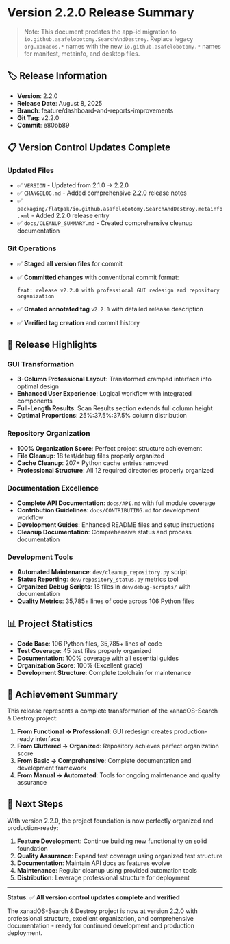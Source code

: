 # Version 2.2.0 Release Summary

> Note: This document predates the app-id migration to
> `io.github.asafelobotomy.SearchAndDestroy`. Replace legacy
> `org.xanados.*` names with the new `io.github.asafelobotomy.*` names
> for manifest, metainfo, and desktop files.

## 🏷️ **Release Information**

- **Version**: 2.2.0
- **Release Date**: August 8, 2025
- **Branch**: feature/dashboard-and-reports-improvements
- **Git Tag**: v2.2.0
- **Commit**: e80bb89

## 📋 **Version Control Updates Complete**

### Updated Files

- ✅ `VERSION` - Updated from 2.1.0 → 2.2.0
- ✅ `CHANGELOG.md` - Added comprehensive 2.2.0 release notes
- ✅ `packaging/flatpak/io.github.asafelobotomy.SearchAndDestroy.metainfo.xml` - Added 2.2.0 release entry
- ✅ `docs/CLEANUP_SUMMARY.md` - Created comprehensive cleanup documentation

### Git Operations

- ✅ **Staged all version files** for commit
- ✅ **Committed changes** with conventional commit format:

  ```text
  feat: release v2.2.0 with professional GUI redesign and repository organization
  ```

- ✅ **Created annotated tag** `v2.2.0` with detailed release description
- ✅ **Verified tag creation** and commit history

## 🚀 **Release Highlights**

### GUI Transformation

- **3-Column Professional Layout**: Transformed cramped interface into optimal design
- **Enhanced User Experience**: Logical workflow with integrated components
- **Full-Length Results**: Scan Results section extends full column height
- **Optimal Proportions**: 25%:37.5%:37.5% column distribution

### Repository Organization

- **100% Organization Score**: Perfect project structure achievement
- **File Cleanup**: 18 test/debug files properly organized
- **Cache Cleanup**: 207+ Python cache entries removed
- **Professional Structure**: All 12 required directories properly organized

### Documentation Excellence

- **Complete API Documentation**: `docs/API.md` with full module coverage
- **Contribution Guidelines**: `docs/CONTRIBUTING.md` for development workflow
- **Development Guides**: Enhanced README files and setup instructions
- **Cleanup Documentation**: Comprehensive status and process documentation

### Development Tools

- **Automated Maintenance**: `dev/cleanup_repository.py` script
- **Status Reporting**: `dev/repository_status.py` metrics tool
- **Organized Debug Scripts**: 18 files in `dev/debug-scripts/` with documentation
- **Quality Metrics**: 35,785+ lines of code across 106 Python files

## 📊 **Project Statistics**

- **Code Base**: 106 Python files, 35,785+ lines of code
- **Test Coverage**: 45 test files properly organized
- **Documentation**: 100% coverage with all essential guides
- **Organization Score**: 100% (Excellent grade)
- **Development Structure**: Complete toolchain for maintenance

## 🎯 **Achievement Summary**

This release represents a complete transformation of the xanadOS-Search & Destroy project:

1. **From Functional → Professional**: GUI redesign creates production-ready interface
2. **From Cluttered → Organized**: Repository achieves perfect organization score
3. **From Basic → Comprehensive**: Complete documentation and development framework
4. **From Manual → Automated**: Tools for ongoing maintenance and quality assurance

## 🔮 **Next Steps**

With version 2.2.0, the project foundation is now perfectly organized and production-ready:

1. **Feature Development**: Continue building new functionality on solid foundation
2. **Quality Assurance**: Expand test coverage using organized test structure
3. **Documentation**: Maintain API docs as features evolve
4. **Maintenance**: Regular cleanup using provided automation tools
5. **Distribution**: Leverage professional structure for deployment

---

**Status**: ✅ **All version control updates complete and verified**

The xanadOS-Search & Destroy project is now at version 2.2.0 with professional structure, excellent organization, and comprehensive documentation - ready for continued development and production deployment.
